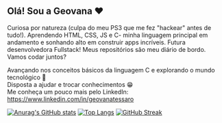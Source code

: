 ## Olá! Sou a Geovana ❤️

Curiosa por natureza (culpa do meu PS3 que me fez "hackear" antes de tudo!). Aprendendo HTML, CSS, JS e C- minha linguagem principal em andamento e sonhando alto em construir apps incríveis. Futura desenvolvedora Fullstack! Meus repositórios são meu diário de bordo.
Vamos codar juntos?

Avançando nos conceitos básicos da linguagem C e explorando o mundo tecnológico 🤩\
Disposta a ajudar e trocar conhecimentos 😁\
Me conheça um pouco mais pelo LinkedIn: https://www.linkedin.com/in/geovanatessaro

 [![Anurag's GitHub stats](https://github-readme-stats.vercel.app/api?username=getessaro&show_icons=true&theme=radical)](https://github.com/anuraghaza/github-readme-stats)
 [![Top Langs](https://github-readme-stats.vercel.app/api/top-langs/?username=getessaro&layout=compact&theme=radical)](https://github.com/anuraghaza/github-readme-stats)
 [![GitHub Streak](https://github-readme-streak-stats.herokuapp.com/?user=getessaro&theme=radical)](https://git.io/streak-stats)

 
  
